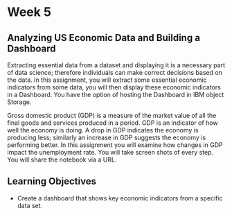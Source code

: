 # Week 5 

## Analyzing US Economic Data and Building a Dashboard

Extracting essential data from a dataset and displaying it is a necessary part of data science; therefore individuals can make correct decisions based on the data. In this assignment, you will extract some essential economic indicators from some data, you will then display these economic indicators in a Dashboard. You have the option of hosting  the  Dashboard in IBM object Storage.

Gross domestic product (GDP) is a measure of the market value of all the final goods and services produced in a period. GDP is an indicator of how well the economy is doing. A drop in GDP indicates the economy is producing less; similarly an increase in GDP suggests the economy is performing better. In this assignment you will examine how changes in GDP impact the unemployment rate. You will take screen shots of every step. You will share the notebook via a URL.



## Learning Objectives

- Create a dashboard that shows key economic indicators from a specific data set.
